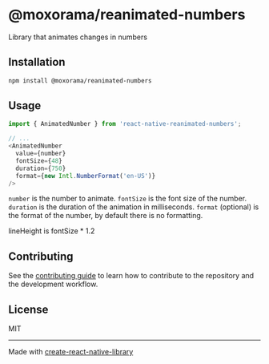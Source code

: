 # @moxorama/reanimated-numbers

Library that animates changes in numbers

## Installation

```sh
npm install @moxorama/reanimated-numbers
```

## Usage


```js
import { AnimatedNumber } from 'react-native-reanimated-numbers';

// ...
<AnimatedNumber
  value={number}
  fontSize={48}
  duration={750}
  format={new Intl.NumberFormat('en-US')}
/>
```

`number` is the number to animate.
`fontSize` is the font size of the number.
`duration` is the duration of the animation in milliseconds.
`format` (optional) is the format of the number, by default there is no formatting.

lineHeight is fontSize * 1.2


## Contributing

See the [contributing guide](CONTRIBUTING.md) to learn how to contribute to the repository and the development workflow.

## License

MIT

---

Made with [create-react-native-library](https://github.com/callstack/react-native-builder-bob)

